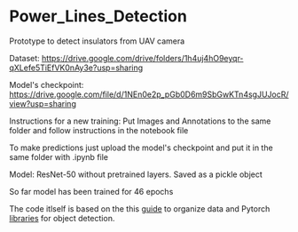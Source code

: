 # Power_Lines_Detection
Prototype to detect insulators from UAV camera

Dataset: https://drive.google.com/drive/folders/1h4uj4hO9eyqr-qXLefe5TiEfVK0nAy3e?usp=sharing

Model's checkpoint: https://drive.google.com/file/d/1NEn0e2p_pGb0D6m9SbGwKTn4sgJUJocR/view?usp=sharing

Instructions for a new training: Put Images and Annotations to the same folder and follow instructions 
in the notebook file

To make predictions just upload the model's checkpoint and put it in the same folder with .ipynb file

Model: ResNet-50 without pretrained layers. Saved as a pickle object

So far model has been trained for 46 epochs

The code itlself is based on the this [guide](https://programmer.group/train-your-faster-rcnn-target-detection-model-using-pytorch.html) to organize data and 
Pytorch [libraries](https://github.com/pytorch/vision/tree/master/references/detection) for object detection.

